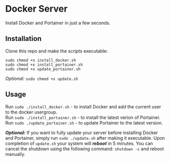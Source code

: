 # Docker Server

Install Docker and Portainer in just a few seconds.

## Installation

Clone this repo and make the scripts executable:

  `sudo chmod +x install_docker.sh`<br>
  `sudo chmod +x install_portainer.sh`<br>
  `sudo chmod +x update_portainer.sh`<br>
  
*Optional:*
`sudo chmod +x update.sh`

## Usage
Run `sudo ./install_docker.sh` - to install Docker and add the current user to the docker usergroup.<br>
Run `sudo ./install_portainer.sh` - to install the latest verion of Portainer.<br>
Run `sudo ./update_portainer.sh` - to update Portainer to the latest version.<br>

***Optional:*** If you want to fully update your server before installing Docker and Portainer, simply run `sudo ./update.sh` after making it executable. Upon completion of `update.sh` your system will ***reboot*** in 5 minutes. You can cancel the shutdown using the following command: `shutdown -c` and reboot manually.

